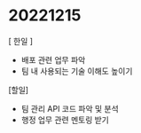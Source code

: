 # 20221215

[ 한일 ]
* 배포 관련 업무 파악
* 팀 내 사용되는 기술 이해도 높이기 

[할일]
* 팀 관리 API 코드 파악 및 분석
* 행정 업무 관련 멘토링 받기

